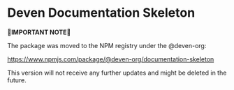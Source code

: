 # Deven Documentation Skeleton

🚨**IMPORTANT NOTE**🚨

The package was moved to the NPM registry under the @deven-org:

https://www.npmjs.com/package/@deven-org/documentation-skeleton

This version will not receive any further updates and might be deleted in the future.